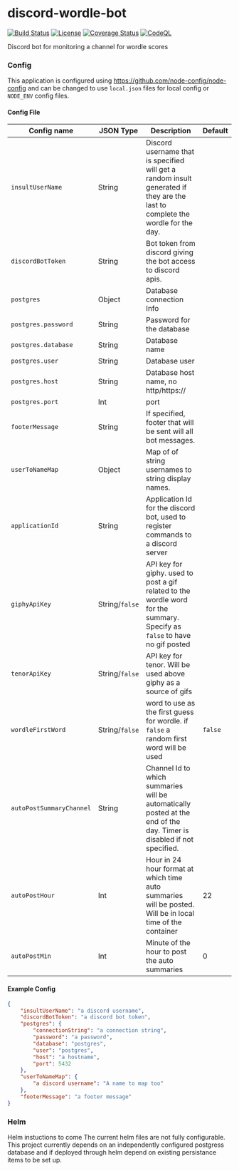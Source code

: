 # discord-wordle-bot
[![Build Status](https://github.com/Serk72/discord-wordle-bot/actions/workflows/main.yml/badge.svg)](https://github.com/Serk72/discord-wordle-bot/actions)
[![License](https://img.shields.io/badge/License-Apache%202.0-blue.svg)](https://github.com/Serk72/discord-wordle-bot/blob/main/LICENSE)
[![Coverage Status](https://codecov.io/github/Serk72/discord-wordle-bot/branch/main/graph/badge.svg)](https://codecov.io/github/Serk72/discord-wordle-bot)
[![CodeQL](https://github.com/Serk72/discord-wordle-bot/actions/workflows/codeql-analysis.yml/badge.svg)](https://github.com/Serk72/discord-wordle-bot/actions/workflows/codeql-analysis.yml)

Discord bot for monitoring a channel for wordle scores

### Config
This application is configured using https://github.com/node-config/node-config and can be changed to use `local.json` files for local config or `NODE_ENV` config files.
#### Config File

| Config name                    | JSON Type | Description | Default |
|--------------------------------|-----------|-------------|---------|
| `insultUserName`               | String    | Discord username that is specified will get a random insult generated if they are the last to complete the wordle for the day. |  |
| `discordBotToken`              | String    | Bot token from discord giving the bot access to discord apis. |  |
| `postgres`                     | Object    | Database connection Info |  | 
| `postgres.password`            | String    | Password for the database   |  |
| `postgres.database`            | String    | Database name                  |  |
| `postgres.user`                | String    | Database user  | |
| `postgres.host`                | String    | Database host name, no http/https:// |  |
| `postgres.port`                | Int       | port                          | |
| `footerMessage`                | String    | If specified, footer that will be sent will all bot messages. |  |
| `userToNameMap`                | Object    | Map of of string usernames to string display names. |  |
| `applicationId`                | String    | Application Id for the discord bot, used to register commands to a discord server | |
| `giphyApiKey`                  | String/`false` | API key for giphy. used to post a gif related to the wordle word for the summary. Specify as `false` to have no gif posted | |
| `tenorApiKey`                  | String/`false` | API key for tenor. Will be used above giphy as a source of gifs | |
| `wordleFirstWord`              | String/`false` | word to use as the first guess for wordle. if `false` a random first word will be used | `false` |
| `autoPostSummaryChannel`       | String    |  Channel Id to which summaries will be automatically posted at the end of the day. Timer is disabled if not specified. | | 
| `autoPostHour`                 | Int       | Hour in 24 hour format at which time auto summaries will be posted. Will be in local time of the container | 22 |
| `autoPostMin`                  | Int       | Minute of the hour to post the auto summaries | 0 |  

#### Example Config
```json
{
    "insultUserName": "a discord username",
    "discordBotToken": "a discord bot token",
    "postgres": {
        "connectionString": "a connection string",
        "password": "a password",
        "database": "postgres",
        "user": "postgres",
        "host": "a hostname",
        "port": 5432
    },
    "userToNameMap": {
        "a discord username": "A name to map too"
    },
    "footerMessage": "a footer message"
}
```


### Helm

Helm instuctions to come
The current helm files are not fully configurable.
This project currently depends on an independently configured postgress database and if deployed through helm depend on existing persistance items to be set up.